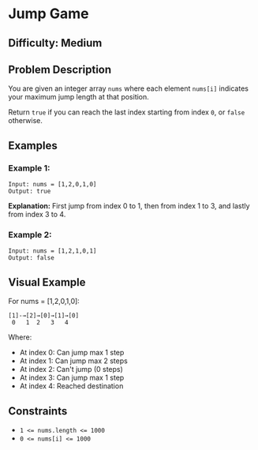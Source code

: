 # Jump Game

## Difficulty: Medium

## Problem Description
You are given an integer array `nums` where each element `nums[i]` indicates your maximum jump length at that position.

Return `true` if you can reach the last index starting from index `0`, or `false` otherwise.

## Examples

### Example 1:
```
Input: nums = [1,2,0,1,0]
Output: true
```
**Explanation:** First jump from index 0 to 1, then from index 1 to 3, and lastly from index 3 to 4.

### Example 2:
```
Input: nums = [1,2,1,0,1]
Output: false
```

## Visual Example
For nums = [1,2,0,1,0]:
```
[1]-→[2]→[0]→[1]→[0]
 0   1  2   3   4
```
Where:
- At index 0: Can jump max 1 step
- At index 1: Can jump max 2 steps
- At index 2: Can't jump (0 steps)
- At index 3: Can jump max 1 step
- At index 4: Reached destination

## Constraints
* `1 <= nums.length <= 1000`
* `0 <= nums[i] <= 1000`
